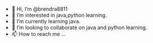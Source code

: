 - 👋 Hi, I’m @brendra8811
- 👀 I’m interested in java,python learning.
- 🌱 I’m currently learning java.
- 💞️ I’m looking to collaborate on java and python learning.
- 📫 How to reach me ...

<!---
brendra8811/brendra8811 is a ✨ special ✨ repository because its `README.md` (this file) appears on your GitHub profile.
You can click the Preview link to take a look at your changes.
--->
